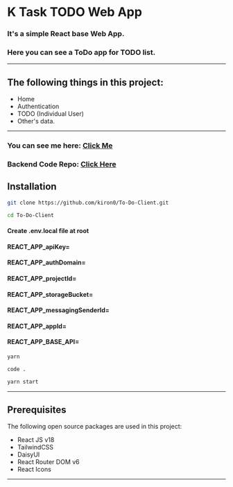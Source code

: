 # K Task TODO Web App

### It's a simple React base Web App.

### Here you can see a ToDo app for TODO list.

---

## The following things in this project:

- Home
- Authentication
- TODO (Individual User)
- Other's data.

---

### You can see me here: [Click Me](https://todo.kiron.dev)

### Backend Code Repo: [Click Here](https://github.com/kiron0/To-Do-Server)

## Installation

```bash
git clone https://github.com/kiron0/To-Do-Client.git
```

```bash
cd To-Do-Client
```

#### Create .env.local file at root

#### REACT_APP_apiKey=

#### REACT_APP_authDomain=

#### REACT_APP_projectId=

#### REACT_APP_storageBucket=

#### REACT_APP_messagingSenderId=

#### REACT_APP_appId=

#### REACT_APP_BASE_API=

```bash
yarn
```

```bash
code .
```

```bash
yarn start
```

---

## Prerequisites

The following open source packages are used in this project:

- React JS v18
- TailwindCSS
- DaisyUI
- React Router DOM v6
- React Icons

---
